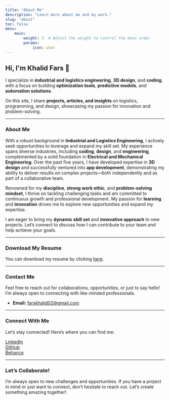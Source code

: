 ```yaml
---
title: "About Me"
description: "Learn more about me and my work."
slug: "about"
toc: false
menu:
    main:
        weight: 3  # Adjust the weight to control the menu order
        params:
            icon: user
---
```


## Hi, I'm Khalid Fars 👋

I specialize in **industrial and logistics engineering**, **3D design**, and **coding**, with a focus on building **optimization tools**, **predictive models**, and **automation solutions**. 

On this site, I share **projects, articles, and insights** on logistics, programming, and design, showcasing my passion for innovation and problem-solving.

---

### **About Me**
With a robust background in **Industrial and Logistics Engineering**, I actively seek opportunities to leverage and expand my skill set. My experience spans diverse industries, including **coding**, **design**, and **engineering**, complemented by a solid foundation in **Electrical and Mechanical Engineering**. Over the past five years, I have developed expertise in **3D design** and successfully ventured into **app development**, demonstrating my ability to deliver results on complex projects—both independently and as part of a collaborative team.

Renowned for my **discipline**, **strong work ethic**, and **problem-solving mindset**, I thrive on tackling challenging tasks and am committed to continuous growth and professional development. My passion for **learning** and **innovation** drives me to explore new opportunities and expand my expertise.

I am eager to bring my **dynamic skill set** and **innovative approach** to new projects. Let’s connect to discuss how I can contribute to your team and help achieve your goals.

---

### **Download My Resume**
You can download my resume by clicking [here](/resume/CV_KhalidFARS.pdf).

---

### **Contact Me**
Feel free to reach out for collaborations, opportunities, or just to say hello! I’m always open to connecting with like-minded professionals.

- **Email:** [farskhalid02@gmail.com](mailto:farskhalid02@gmail.com)

---

### **Connect With Me**
Let’s stay connected! Here’s where you can find me:

[LinkedIn](https://www.linkedin.com/in/khalidfars)  
[GitHub](https://github.com/khalidfars)  
[Behance](https://www.behance.net/knightartgallery)

---

### **Let’s Collaborate!**
I’m always open to new challenges and opportunities. If you have a project in mind or just want to connect, don’t hesitate to reach out. Let’s create something amazing together!
